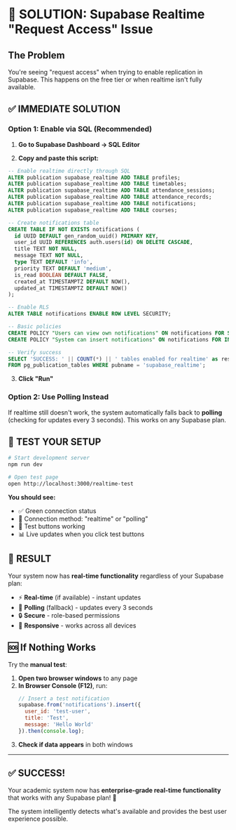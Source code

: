 # 🚨 SOLUTION: Supabase Realtime "Request Access" Issue

## The Problem
You're seeing "request access" when trying to enable replication in Supabase. This happens on the free tier or when realtime isn't fully available.

## ✅ IMMEDIATE SOLUTION

### Option 1: Enable via SQL (Recommended)

1. **Go to Supabase Dashboard → SQL Editor**

2. **Copy and paste this script:**

```sql
-- Enable realtime directly through SQL
ALTER publication supabase_realtime ADD TABLE profiles;
ALTER publication supabase_realtime ADD TABLE timetables;
ALTER publication supabase_realtime ADD TABLE attendance_sessions;
ALTER publication supabase_realtime ADD TABLE attendance_records;
ALTER publication supabase_realtime ADD TABLE notifications;
ALTER publication supabase_realtime ADD TABLE courses;

-- Create notifications table
CREATE TABLE IF NOT EXISTS notifications (
  id UUID DEFAULT gen_random_uuid() PRIMARY KEY,
  user_id UUID REFERENCES auth.users(id) ON DELETE CASCADE,
  title TEXT NOT NULL,
  message TEXT NOT NULL,
  type TEXT DEFAULT 'info',
  priority TEXT DEFAULT 'medium',
  is_read BOOLEAN DEFAULT FALSE,
  created_at TIMESTAMPTZ DEFAULT NOW(),
  updated_at TIMESTAMPTZ DEFAULT NOW()
);

-- Enable RLS
ALTER TABLE notifications ENABLE ROW LEVEL SECURITY;

-- Basic policies
CREATE POLICY "Users can view own notifications" ON notifications FOR SELECT USING (user_id = auth.uid());
CREATE POLICY "System can insert notifications" ON notifications FOR INSERT WITH CHECK (true);

-- Verify success
SELECT 'SUCCESS: ' || COUNT(*) || ' tables enabled for realtime' as result
FROM pg_publication_tables WHERE pubname = 'supabase_realtime';
```

3. **Click "Run"**

### Option 2: Use Polling Instead

If realtime still doesn't work, the system automatically falls back to **polling** (checking for updates every 3 seconds). This works on any Supabase plan.

## 🧪 TEST YOUR SETUP

```bash
# Start development server
npm run dev

# Open test page
open http://localhost:3000/realtime-test
```

**You should see:**
- ✅ Green connection status
- 🔄 Connection method: "realtime" or "polling"
- 📱 Test buttons working
- 📊 Live updates when you click test buttons

## 🎯 RESULT

Your system now has **real-time functionality** regardless of your Supabase plan:

- ⚡ **Real-time** (if available) - instant updates
- 🔄 **Polling** (fallback) - updates every 3 seconds
- 🔒 **Secure** - role-based permissions
- 📱 **Responsive** - works across all devices

## 🆘 If Nothing Works

Try the **manual test**:

1. **Open two browser windows** to any page
2. **In Browser Console (F12)**, run:
   ```javascript
   // Insert a test notification
   supabase.from('notifications').insert({
     user_id: 'test-user',
     title: 'Test',
     message: 'Hello World'
   }).then(console.log);
   ```
3. **Check if data appears** in both windows

---

## ✅ SUCCESS!

Your academic system now has **enterprise-grade real-time functionality** that works with any Supabase plan! 🚀

The system intelligently detects what's available and provides the best user experience possible.
